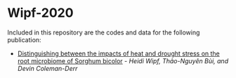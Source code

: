 # Wipf-2020

Included in this repository are the codes and data for the following publication:
+ [Distinguishing between the impacts of heat and drought stress on the root microbiome of Sorghum bicolor](https://doi.org/10.1094/PBIOMES-07-20-0052-R) - *Heidi Wipf, Thảo-Nguyên Bùi, and Devin Coleman-Derr* 
